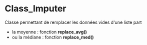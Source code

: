 # Class_Imputer

Classe permettant de remplacer les données vides d'une liste part
  - la moyenne : fonction **replace_avg()**
  - ou la médiane : fonction **replace_med()**
  
  
